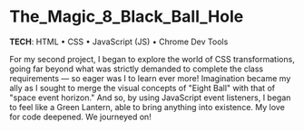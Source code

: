 # The_Magic_8_Black_Ball_Hole

<b>TECH</b>: HTML • CSS • JavaScript (JS) • Chrome Dev Tools

For my second project, I began to explore the world of CSS transformations, going far beyond what was strictly demanded to complete the class requirements — so eager was I to learn ever more! Imagination became my ally as I sought to merge the visual concepts of "Eight Ball" with that of "space event horizon." And so, by using JavaScript event listeners, I began to feel like a Green Lantern, able to bring anything into existence. My love for code deepened. We journeyed on!
